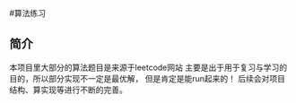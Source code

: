 #算法练习

## 简介
本项目里大部分的算法题目是来源于leetcode网站
主要是出于用于复习与学习的目的，所以部分实现不一定是最优解，
但是肯定是能run起来的！
后续会对项目结构、算实现等进行不断的完善。
